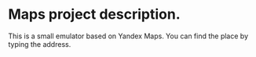 # Maps project description.
This is a small emulator based on Yandex Maps.
You can find the place by typing the address.
